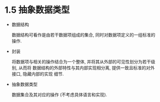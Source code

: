 # 1.5 抽象数据类型

- 数据结构

  数据结构可看作是由若干数据项组成的集合, 同时对数据项定义的一组标准的操作.

- 封装

  将数据项与相关的操作结合为一个整体, 并将其从外部的可见性划分为若干级别, 从而将
  数据结构的外部特性与其内部实现相分离, 提供一致且标准的对外接口, 隐藏内部的实现
  细节.

- 抽象数据类型

  数据集合及其对应的操作 (不考虑具体语言和实现).